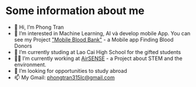 # Some information about me
- 👋 Hi, I’m Phong Tran
- 👀 I’m interested in Machine Learning, AI và develop mobile App. You can see my Project ["Mobile Blood Bank"](https://github.com/PhongTranlc/Finding-Blood-Donors) - a Mobile app Finding Blood Donors  
- 🌱 I’m currently studing at Lao Cai High School for the gifted students 
- 👨‍🎓 I’m currently working at [AirSENSE](https://github.com/Air-SENSE) - a Project about STEM  and the environment.  
- 💞️ I’m looking for opportunities to study abroad  
- 📫 My Gmail: phongtran315lc@gmail.com 

<!---
PhongTranlc/PhongTranlc is a ✨ special ✨ repository because its `README.md` (this file) appears on your GitHub profile.
You can click the Preview link to take a look at your changes.
--->
